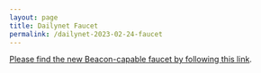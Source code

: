 ```yaml
---
layout: page
title: Dailynet Faucet
permalink: /dailynet-2023-02-24-faucet
---
```


[Please find the new Beacon-capable faucet by following this link](https://faucet.dailynet-2023-02-24.teztnets.xyz).
